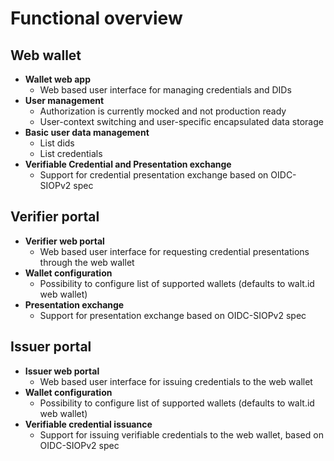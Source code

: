 # Functional overview


## Web wallet
* **Wallet web app**
    * Web based user interface for managing credentials and DIDs
* **User management**
    * Authorization is currently mocked and not production ready
    * User-context switching and user-specific encapsulated data storage
* **Basic user data management**
  * List dids
  * List credentials
* **Verifiable Credential and Presentation exchange**
  * Support for credential presentation exchange based on OIDC-SIOPv2 spec

## Verifier portal
* **Verifier web portal**
  * Web based user interface for requesting credential presentations through the web wallet
* **Wallet configuration**
  * Possibility to configure list of supported wallets (defaults to walt.id web wallet) 
* **Presentation exchange**
  * Support for presentation exchange based on OIDC-SIOPv2 spec

## Issuer portal
* **Issuer web portal**
  * Web based user interface for issuing credentials to the web wallet
* **Wallet configuration**
  * Possibility to configure list of supported wallets (defaults to walt.id web wallet)
* **Verifiable credential issuance**
  * Support for issuing verifiable credentials to the web wallet, based on OIDC-SIOPv2 spec